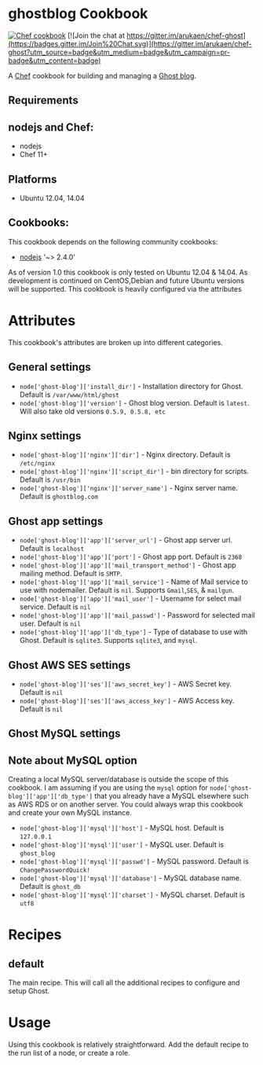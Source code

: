 ghostblog Cookbook
==================
[![Chef cookbook](https://img.shields.io/cookbook/v/ghost-blog.svg)](https://supermarket.chef.io/cookbooks/ghost-blog)
[![Join the chat at https://gitter.im/arukaen/chef-ghost](https://badges.gitter.im/Join%20Chat.svg)](https://gitter.im/arukaen/chef-ghost?utm_source=badge&utm_medium=badge&utm_campaign=pr-badge&utm_content=badge)

A [Chef](http://getchef.com/) cookbook for building and managing a [Ghost blog](http://docs.ghost.org/).

Requirements
------------

## nodejs and Chef:

* nodejs
* Chef 11+

## Platforms

* Ubuntu 12.04, 14.04

## Cookbooks:

This cookbook depends on the following community cookbooks:

* [nodejs](https://supermarket.chef.io/cookbooks/nodejs) '~> 2.4.0'

As of version 1.0 this cookbook is only tested on Ubuntu 12.04 & 14.04. As development is continued on CentOS,Debian and future Ubuntu versions will be supported. This cookbook is heavily configured via the attributes

Attributes
==========

This cookbook's attributes are broken up into different categories.

General settings
----------------

* `node['ghost-blog']['install_dir']` - Installation directory for Ghost. Default is `/var/www/html/ghost`
* `node['ghost-blog']['version']` - Ghost blog version. Default is `latest`. Will also take old versions `0.5.9, 0.5.8, etc`

Nginx settings
----------------

* `node['ghost-blog']['nginx']['dir']` - Nginx directory. Default is `/etc/nginx`
* `node['ghost-blog']['nginx']['script_dir']` - bin directory for scripts. Default is `/usr/bin`
* `node['ghost-blog']['nginx']['server_name']` - Nginx server name. Default is `ghostblog.com`

Ghost app settings
----------------

* `node['ghost-blog']['app']['server_url']` - Ghost app server url. Default is `localhost`
* `node['ghost-blog']['app']['port']` - Ghost app port. Default is `2368`
* `node['ghost-blog']['app']['mail_transport_method']` - Ghost app mailing method. Default is `SMTP`.
* `node['ghost-blog']['app']['mail_service']` - Name of Mail service to use with nodemailer. Default is `nil`. Supports `Gmail`,`SES`, & `mailgun`.
* `node['ghost-blog']['app']['mail_user']` - Username for select mail service. Default is `nil`
* `node['ghost-blog']['app']['mail_passwd']` - Password for selected mail user. Default is `nil`
* `node['ghost-blog']['app']['db_type']` - Type of database to use with Ghost. Default is `sqlite3`. Supports `sqlite3`, and `mysql`.

Ghost AWS SES settings
----------------

* `node['ghost-blog']['ses']['aws_secret_key']` - AWS Secret key. Default is `nil`
* `node['ghost-blog']['ses']['aws_access_key']` - AWS Access key. Default is `nil`

Ghost MySQL settings
----------------

## Note about MySQL option

Creating a local MySQL server/database is outside the scope of this cookbook. I am assuming if you are using the `mysql` option for `node['ghost-blog']['app']['db_type']` that
you already have a MySQL elsewhere such as AWS RDS or on another server. You could always wrap this cookbook and create your own MySQL instance. 

* `node['ghost-blog']['mysql']['host']` - MySQL host. Default is `127.0.0.1`
* `node['ghost-blog']['mysql']['user']` - MySQL user. Default is `ghost_blog`
* `node['ghost-blog']['mysql']['passwd']` - MySQL password. Default is `ChangePasswordQuick!`
* `node['ghost-blog']['mysql']['database']` - MySQL database name. Default is `ghost_db`
* `node['ghost-blog']['mysql']['charset']` - MySQL charset. Default is `utf8`

Recipes
=======

default
-------

The main recipe. This will call all the additional recipes to configure and setup Ghost.

Usage
=====

Using this cookbook is relatively straightforward. Add the default
recipe to the run list of a node, or create a role.
